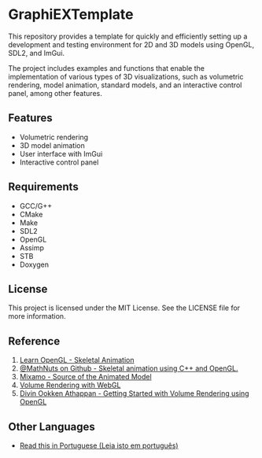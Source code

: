 # GraphiEXTemplate

This repository provides a template for quickly and efficiently setting up a development and testing environment for 2D and 3D models using OpenGL, SDL2, and ImGui.

The project includes examples and functions that enable the implementation of various types of 3D visualizations, such as volumetric rendering, model animation, standard models, and an interactive control panel, among other features.

## Features

-   Volumetric rendering
-   3D model animation
-   User interface with ImGui
-   Interactive control panel

## Requirements

-   GCC/G++
-   CMake
-   Make
-   SDL2
-   OpenGL
-   Assimp
-   STB
-   Doxygen

## License

This project is licensed under the MIT License. See the LICENSE file for more information.

## Reference

1. [Learn OpenGL - Skeletal Animation](https://learnopengl.com/Guest-Articles/2020/Skeletal-Animation)
2. [@MathNuts on Github - Skeletal animation using C++ and OpenGL.](https://github.com/MathNuts/SkeletalAnimation)
3. [Mixamo - Source of the Animated Model](https://www.mixamo.com/)
4. [Volume Rendering with WebGL](https://www.willusher.io/webgl/2019/01/13/volume-rendering-with-webgl/)
5. [Divin Ookken Athappan - Getting Started with Volume Rendering using OpenGL](https://www.codeproject.com/Articles/352270/Getting-Started-with-Volume-Rendering-using-OpenGL)

## Other Languages

-   [Read this in Portuguese (Leia isto em português)](docs/README-pt-br.md)
